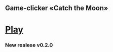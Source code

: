## Game-clicker «Catch the Moon»

   # [Play](https://ikar-zindo.github.io/CatchTheMoon/)

### New realese v0.2.0